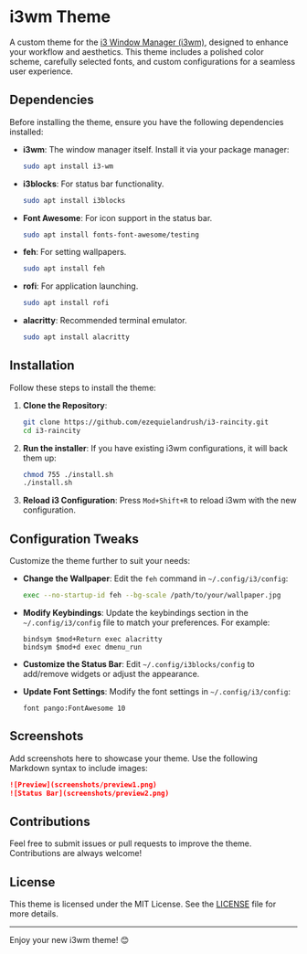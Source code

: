 # i3wm Theme

A custom theme for the [i3 Window Manager (i3wm)](https://i3wm.org/), designed to enhance your workflow and aesthetics. This theme includes a polished color scheme, carefully selected fonts, and custom configurations for a seamless user experience.

## Dependencies

Before installing the theme, ensure you have the following dependencies installed:

- **i3wm**: The window manager itself. Install it via your package manager:
  ```bash
  sudo apt install i3-wm
  ```
- **i3blocks**: For status bar functionality.
  ```bash
  sudo apt install i3blocks
  ```
- **Font Awesome**: For icon support in the status bar.
  ```bash
  sudo apt install fonts-font-awesome/testing
  ```
- **feh**: For setting wallpapers.
  ```bash
  sudo apt install feh
  ```
- **rofi**: For application launching.
  ```bash
  sudo apt install rofi
  ```
- **alacritty**: Recommended terminal emulator.
    ```bash
  sudo apt install alacritty
  ```

## Installation

Follow these steps to install the theme:

1. **Clone the Repository**:
   ```bash
   git clone https://github.com/ezequielandrush/i3-raincity.git
   cd i3-raincity
   ```

2. **Run the installer**:
   If you have existing i3wm configurations, it will back them up:
   ```bash
   chmod 755 ./install.sh
   ./install.sh
   ```
   
3. **Reload i3 Configuration**:
   Press `Mod+Shift+R` to reload i3wm with the new configuration.

## Configuration Tweaks

Customize the theme further to suit your needs:

- **Change the Wallpaper**:
  Edit the `feh` command in `~/.config/i3/config`:
  ```bash
  exec --no-startup-id feh --bg-scale /path/to/your/wallpaper.jpg
  ```

- **Modify Keybindings**:
  Update the keybindings section in the `~/.config/i3/config` file to match your preferences. For example:
  ```
  bindsym $mod+Return exec alacritty
  bindsym $mod+d exec dmenu_run
  ```

- **Customize the Status Bar**:
  Edit `~/.config/i3blocks/config` to add/remove widgets or adjust the appearance.

- **Update Font Settings**:
  Modify the font settings in `~/.config/i3/config`:
  ```
  font pango:FontAwesome 10
  ```

## Screenshots

Add screenshots here to showcase your theme. Use the following Markdown syntax to include images:

```markdown
![Preview](screenshots/preview1.png)
![Status Bar](screenshots/preview2.png)
```

## Contributions

Feel free to submit issues or pull requests to improve the theme. Contributions are always welcome!

## License

This theme is licensed under the MIT License. See the [LICENSE](LICENSE) file for more details.

---

Enjoy your new i3wm theme! 😊

